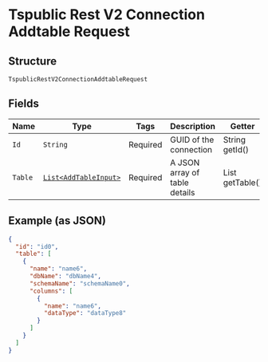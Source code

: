 
# Tspublic Rest V2 Connection Addtable Request

## Structure

`TspublicRestV2ConnectionAddtableRequest`

## Fields

| Name | Type | Tags | Description | Getter | Setter |
|  --- | --- | --- | --- | --- | --- |
| `Id` | `String` | Required | GUID of the connection | String getId() | setId(String id) |
| `Table` | [`List<AddTableInput>`](../../doc/models/add-table-input.md) | Required | A JSON array of table details | List<AddTableInput> getTable() | setTable(List<AddTableInput> table) |

## Example (as JSON)

```json
{
  "id": "id0",
  "table": [
    {
      "name": "name6",
      "dbName": "dbName4",
      "schemaName": "schemaName0",
      "columns": [
        {
          "name": "name6",
          "dataType": "dataType8"
        }
      ]
    }
  ]
}
```

